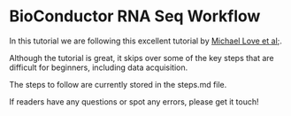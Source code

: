 # BioConductor RNA Seq Workflow

In this tutorial we are following this excellent tutorial by [Michael Love et al;](https://www.bioconductor.org/help/course-materials/2019/CSAMA/materials/labs/lab-03-rnaseq/rnaseqGene_CSAMA2019.html?utm_source=perplexity#experimental-data). 

Although the tutorial is great, it skips over some of the key steps that are difficult for beginners, including data acquisition.


The steps to follow are currently stored in the steps.md file.

If readers have any questions or spot any errors, please get it touch!
